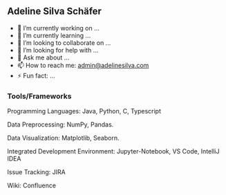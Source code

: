 ## Adeline Silva Schäfer

<!--
**adelinerd/adelinerd** is a ✨ _special_ ✨ repository because its `README.md` (this file) appears on your GitHub profile.

Here are some ideas to get you started:

- 🔭 I’m currently working on ...
- 🌱 I’m currently learning ...
- 👯 I’m looking to collaborate on ...
- 🤔 I’m looking for help with ...
- 💬 Ask me about ...
- 📫 How to reach me: ...
- 😄 Pronouns: ...
- ⚡ Fun fact: ...
-->

- 🔭 I’m currently working on ...
- 🌱 I’m currently learning ...
- 👯 I’m looking to collaborate on ...
- 🤔 I’m looking for help with ...
- 💬 Ask me about ...
- 📫 How to reach me: admin@adelinesilva.com
- ⚡ Fun fact: ...


### Tools/Frameworks

Programming Languages: Java, Python, C, Typescript

Data Preprocessing: NumPy, Pandas.

Data Visualization: Matplotlib, Seaborn.

Integrated Development Environment: Jupyter-Notebook, VS Code, IntelliJ IDEA

Issue Tracking: JIRA

Wiki: Confluence


